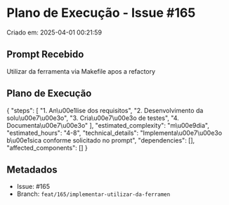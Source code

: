 # Plano de Execução - Issue #165

Criado em: 2025-04-01 00:21:59

## Prompt Recebido

Utilizar da ferramenta via Makefile apos a refactory

## Plano de Execução

{
  "steps": [
    "1. An\u00e1lise dos requisitos",
    "2. Desenvolvimento da solu\u00e7\u00e3o",
    "3. Cria\u00e7\u00e3o de testes",
    "4. Documenta\u00e7\u00e3o"
  ],
  "estimated_complexity": "m\u00e9dia",
  "estimated_hours": "4-8",
  "technical_details": "Implementa\u00e7\u00e3o b\u00e1sica conforme solicitado no prompt",
  "dependencies": [],
  "affected_components": []
}

## Metadados

- Issue: #165
- Branch: `feat/165/implementar-utilizar-da-ferramen`
